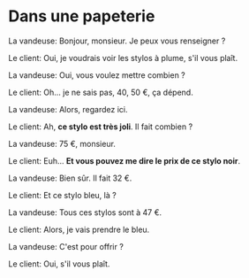 # Dans une papeterie

La vandeuse: Bonjour, monsieur. Je peux vous renseigner ?

Le client: Oui, je voudrais voir les stylos à plume, s'il vous plaît.

La vandeuse: Oui, vous voulez mettre combien ?

Le client: Oh... je ne sais pas, 40, 50 €, ça dépend.

La vandeuse: Alors, regardez ici.

Le client: Ah, **ce stylo est très joli**. Il fait combien ?

La vandeuse: 75 €, monsieur.

Le client: Euh... **Et vous pouvez me dire le prix de ce stylo noir**.

La vandeuse: Bien sûr. Il fait 32 €.

Le client: Et ce stylo bleu, là ?

La vandeuse: Tous ces stylos sont à 47 €.

Le client: Alors, je vais prendre le bleu.

La vandeuse: C'est pour offrir ?

Le client: Oui, s'il vous plaît.
